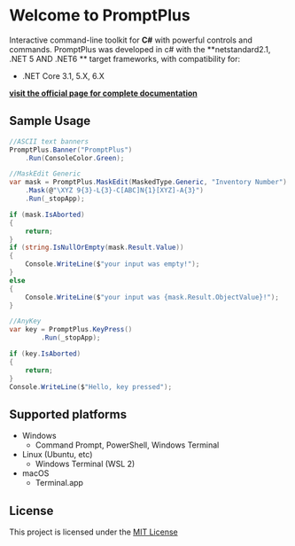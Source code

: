 # **Welcome to PromptPlus**

Interactive command-line  toolkit for **C#** with powerful controls and commands.
PromptPlus was developed in c# with the **netstandard2.1, .NET 5 AND .NET6 ** target frameworks, with compatibility for:
- .NET Core 3.1, 5.X, 6.X

[**visit the official page for complete documentation**](https://fracerqueira.github.io/PromptPlus/)

## **Sample Usage**

```csharp
//ASCII text banners
PromptPlus.Banner("PromptPlus")
    .Run(ConsoleColor.Green);

//MaskEdit Generic
var mask = PromptPlus.MaskEdit(MaskedType.Generic, "Inventory Number")
    .Mask(@"\XYZ 9{3}-L{3}-C[ABC]N{1}[XYZ]-A{3}")
    .Run(_stopApp);

if (mask.IsAborted)
{
    return;
}
if (string.IsNullOrEmpty(mask.Result.Value))
{
    Console.WriteLine($"your input was empty!");
}
else
{
    Console.WriteLine($"your input was {mask.Result.ObjectValue}!");
}

//AnyKey
var key = PromptPlus.KeyPress()
        .Run(_stopApp);

if (key.IsAborted)
{
    return;
}
Console.WriteLine($"Hello, key pressed");
```

## **Supported platforms**

- Windows
    - Command Prompt, PowerShell, Windows Terminal
- Linux (Ubuntu, etc)
    - Windows Terminal (WSL 2)
- macOS
    - Terminal.app

## **License**

This project is licensed under the [MIT License](https://github.com/FRACerqueira/PromptPlus/blob/master/LICENSE)

